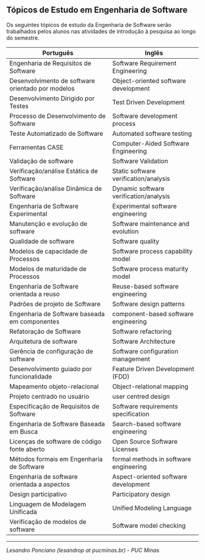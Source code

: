 ## Tópicos de Estudo em Engenharia de Software ##

Os seguintes tópicos de estudo da Engenharia de Software serão trabalhados pelos alunos nas atividades de introdução à pesquisa ao longo do semestre.


|Português                                    |Inglês                                       |
|---------------------------------------------|---------------------------------------------|
|Engenharia de Requisitos de Software         | Software Requirement Engineering|
|Desenvolvimento de software orientado por modelos|Object-oriented software development|
|Desenvolvimento Dirigido por Testes          |Test Driven Development|
|Processo de Desenvolvimento de Software      |Software development process|
|Teste Automatizado de Software               |Automated software testing|
|Ferramentas CASE                             |Computer-Aided Software Engineering|
|Validação de software                        |Software Validation|
|Verificação/análise Estática de Software     |Static software verification/analysis|
|Verificação/análise Dinâmica de Software     |Dynamic software verification/analysis|
|Engenharia de Software Experimental          |Experimental software engineering|
|Manutenção e evolução de software            |Software maintenance and evolution|
|Qualidade de software                        |Software quality|
|Modelos de capacidade de Processos           |Software process capability model|
|Modelos de maturidade de Processos           |Software process maturity model|
|Engenharia de Software orientada a reuso     |Reuse-based software engineering|
|Padrões de projeto de Software               |Software design patterns|
|Engenharia de Software baseada em componentes|component-based software engineering|
|Refatoração de Software                      |Software refactoring|
|Arquitetura de software                      |Software Architecture|
|Gerência de configuração de software         |Software configuration management|
|Desenvolvimento guiado por funcionalidade    |Feature Driven Development (FDD)|
|Mapeamento objeto-relacional                 |Object-relational mapping|
|Projeto centrado no usuário                  | user centred design|
|Especificação de Requisitos de Software      |Software requirements specification|
|Engenharia de Software Baseada em Busca      |Search-based software engineering|
|Licenças de software de código fonte aberto  |Open Source Software Licenses|
|Métodos formais em Engenharia de Software    | formal methods in software engineering|
|Engenharia de software orientada a aspectos  |Aspect-oriented software development|
|Design participativo                         |Participatory design|
|Linguagem de Modelagem Unificada             |Unified Modeling Language|
|Verificação de modelos de software           |Software model checking|

---

_Lesandro Ponciano (lesandrop at pucminas.br) - PUC Minas_
